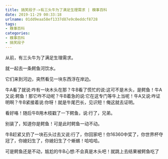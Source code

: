 ```yaml
---
title: 搞笑段子->有三头牛为了满足生理需求 | 糗事百科
date: 2019-11-29 00:33:18
urlname: 01dd9eaa58ef1337d87e9c0eddcf8728
tags: 
- 糗事百科
categories:
- 糗事百科
- 搞笑段子
---
```

从前，有三头牛为了满足生理需求。

就一起去一条鳄鱼河饮水。

它们来到河边，突然看见一块东西浮在岸边。

牛A看了就说:咋有一块木头在那？牛B看了慌忙的说:这可不是木头，是鳄鱼！牛A又说:鳄鱼！那它咋不动呢？牛B着急的说:它在这专门等牛上当呢！牛A又说:咋证明啊？牛B紧接着说:你呀！就是牛尾巴长，见识短！俺这就去证明。

看好咯！随后牛B用木枝戳了一下鳄鱼，说:行了，兄弟。

别装了，知道你是鳄鱼！可是此时鳄鱼一动不动。

牛B赶紧又扔了一块石头过去又说:行了，你回家吧！你16360中奖了，你世界杯夺冠了，你媳妇生了，你媳妇生了个蜥蜴！哈哈哈。

可是鳄鱼还是不动，尴尬的牛B心想:不会真是木头吧！就跳上去结果被鳄鱼吃了


